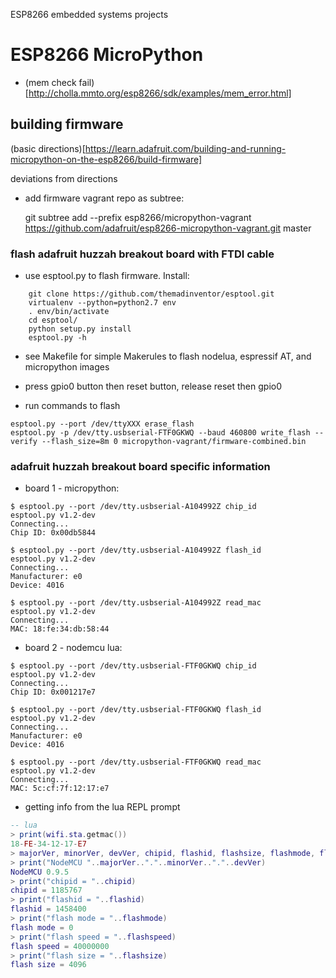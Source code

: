 ESP8266 embedded systems projects


# ESP8266 MicroPython #

* (mem check fail)[http://cholla.mmto.org/esp8266/sdk/examples/mem_error.html]

## building firmware ##

(basic directions)[https://learn.adafruit.com/building-and-running-micropython-on-the-esp8266/build-firmware]

deviations from directions

* add firmware vagrant repo as subtree:

    git subtree add --prefix esp8266/micropython-vagrant https://github.com/adafruit/esp8266-micropython-vagrant.git master

### flash adafruit huzzah breakout board with FTDI cable ###

* use esptool.py to flash firmware. Install:
```
    git clone https://github.com/themadinventor/esptool.git
    virtualenv --python=python2.7 env
    . env/bin/activate
    cd esptool/
    python setup.py install
    esptool.py -h
```
* see Makefile for simple Makerules to flash nodelua, espressif AT, and micropython images

* press gpio0 button then reset button, release reset then gpio0

* run commands to flash
```shell
esptool.py --port /dev/ttyXXX erase_flash
esptool.py -p /dev/tty.usbserial-FTF0GKWQ --baud 460800 write_flash --verify --flash_size=8m 0 micropython-vagrant/firmware-combined.bin 
```

### adafruit huzzah breakout board specific information ###

* board 1 - micropython:

```shell
$ esptool.py --port /dev/tty.usbserial-A104992Z chip_id
esptool.py v1.2-dev
Connecting...
Chip ID: 0x00db5844

$ esptool.py --port /dev/tty.usbserial-A104992Z flash_id
esptool.py v1.2-dev
Connecting...
Manufacturer: e0
Device: 4016

$ esptool.py --port /dev/tty.usbserial-A104992Z read_mac
esptool.py v1.2-dev
Connecting...
MAC: 18:fe:34:db:58:44
```

* board 2 - nodemcu lua:
```shell
$ esptool.py --port /dev/tty.usbserial-FTF0GKWQ chip_id
esptool.py v1.2-dev
Connecting...
Chip ID: 0x001217e7

$ esptool.py --port /dev/tty.usbserial-FTF0GKWQ flash_id
esptool.py v1.2-dev
Connecting...
Manufacturer: e0
Device: 4016

$ esptool.py --port /dev/tty.usbserial-FTF0GKWQ read_mac
esptool.py v1.2-dev
Connecting...
MAC: 5c:cf:7f:12:17:e7
```
* getting info from the lua REPL prompt
```lua
-- lua
> print(wifi.sta.getmac())
18-FE-34-12-17-E7
> majorVer, minorVer, devVer, chipid, flashid, flashsize, flashmode, flashspeed = node.info()
> print("NodeMCU "..majorVer.."."..minorVer.."."..devVer)
NodeMCU 0.9.5
> print("chipid = "..chipid)
chipid = 1185767
> print("flashid = "..flashid)
flashid = 1458400
> print("flash mode = "..flashmode)
flash mode = 0
> print("flash speed = "..flashspeed)
flash speed = 40000000
> print("flash size = "..flashsize)
flash size = 4096
```
